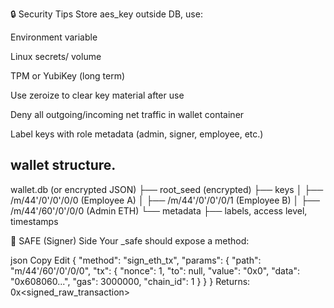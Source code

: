 🔒 Security Tips
Store aes_key outside DB, use:

Environment variable

Linux secrets/ volume

TPM or YubiKey (long term)

Use zeroize to clear key material after use

Deny all outgoing/incoming net traffic in wallet container

Label keys with role metadata (admin, signer, employee, etc.)

## wallet structure. 

wallet.db (or encrypted JSON)
├── root_seed (encrypted)
├── keys
│   ├── /m/44'/0'/0'/0/0 (Employee A)
│   ├── /m/44'/0'/0'/0/1 (Employee B)
│   ├── /m/44'/60'/0'/0/0 (Admin ETH)
└── metadata
    ├── labels, access level, timestamps

🔐 SAFE (Signer) Side
Your _safe should expose a method:

json
Copy
Edit
{
  "method": "sign_eth_tx",
  "params": {
    "path": "m/44'/60'/0'/0/0",
    "tx": {
      "nonce": 1,
      "to": null,
      "value": "0x0",
      "data": "0x608060...",
      "gas": 3000000,
      "chain_id": 1
    }
  }
}
Returns: 0x<signed_raw_transaction>